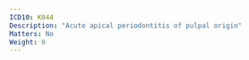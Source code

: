 ```yaml
---
ICD10: K044
Description: "Acute apical periodontitis of pulpal origin"
Matters: No
Weight: 0
---
```

